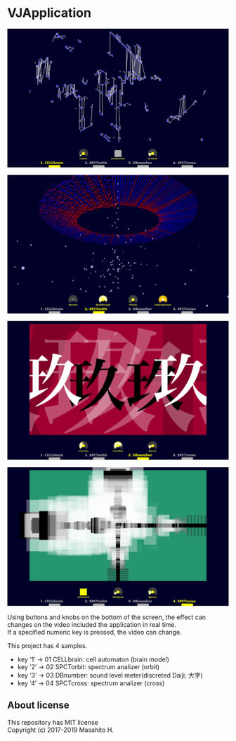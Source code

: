 # VJApplication

![CELLbrain](/preview/VJApplication01.png "CELLbrain")

![SPCTorbit](/preview/VJApplication02.png "SPCTorbit")

![DBnumber](/preview/VJApplication03.png "DBnumber")

![SPCTcross](/preview/VJApplication04.png "SPCTcross")

Using buttons and knobs on the bottom of the screen, the effect can changes on the video included the application in real time.  
If a specified numeric key is pressed, the video can change.

This project has 4 samples.
* key ‘1’ &rarr; 01 CELLbrain: cell automaton (brain model)
* key ‘2’ &rarr; 02 SPCTorbit: spectrum analizer (orbit)
* key ‘3’ &rarr; 03 DBnumber: sound level meter(discreted Daiji; 大字)
* key ‘4’ &rarr; 04 SPCTcross: spectrum analizer (cross)

## About license
This repository has MIT license  
Copyright (c) 2017-2019 Masahito H.
